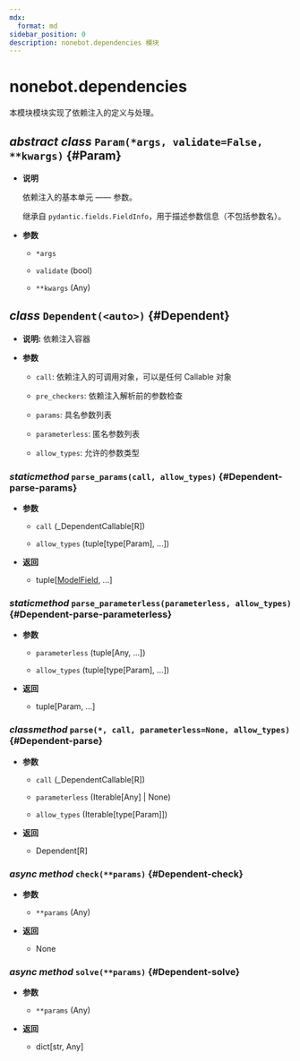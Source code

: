 ```yaml
---
mdx:
  format: md
sidebar_position: 0
description: nonebot.dependencies 模块
---
```


# nonebot.dependencies

本模块模块实现了依赖注入的定义与处理。

## _abstract class_ `Param(*args, validate=False, **kwargs)` {#Param}

- **说明**

  依赖注入的基本单元 —— 参数。

  继承自 `pydantic.fields.FieldInfo`，用于描述参数信息（不包括参数名）。

- **参数**

  - `*args`

  - `validate` (bool)

  - `**kwargs` (Any)

## _class_ `Dependent(<auto>)` {#Dependent}

- **说明:** 依赖注入容器

- **参数**

  - `call`: 依赖注入的可调用对象，可以是任何 Callable 对象

  - `pre_checkers`: 依赖注入解析前的参数检查

  - `params`: 具名参数列表

  - `parameterless`: 匿名参数列表

  - `allow_types`: 允许的参数类型

### _staticmethod_ `parse_params(call, allow_types)` {#Dependent-parse-params}

- **参数**

  - `call` (\_DependentCallable[R])

  - `allow_types` (tuple[type[Param], ...])

- **返回**

  - tuple[[ModelField](../compat.md#ModelField), ...]

### _staticmethod_ `parse_parameterless(parameterless, allow_types)` {#Dependent-parse-parameterless}

- **参数**

  - `parameterless` (tuple[Any, ...])

  - `allow_types` (tuple[type[Param], ...])

- **返回**

  - tuple[Param, ...]

### _classmethod_ `parse(*, call, parameterless=None, allow_types)` {#Dependent-parse}

- **参数**

  - `call` (\_DependentCallable[R])

  - `parameterless` (Iterable[Any] | None)

  - `allow_types` (Iterable[type[Param]])

- **返回**

  - Dependent[R]

### _async method_ `check(**params)` {#Dependent-check}

- **参数**

  - `**params` (Any)

- **返回**

  - None

### _async method_ `solve(**params)` {#Dependent-solve}

- **参数**

  - `**params` (Any)

- **返回**

  - dict[str, Any]
